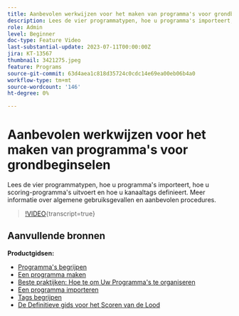 ```yaml
---
title: Aanbevolen werkwijzen voor het maken van programma's voor grondbeginselen
description: Lees de vier programmatypen, hoe u programma's importeert, hoe u scoring-programma's uitvoert en hoe u kanaaltags definieert. Meer informatie over algemene gebruiksgevallen en aanbevolen procedures.
role: Admin
level: Beginner
doc-type: Feature Video
last-substantial-update: 2023-07-11T00:00:00Z
jira: KT-13567
thumbnail: 3421275.jpeg
feature: Programs
source-git-commit: 63d4aea1c818d35724c0cdc14e69ea00eb06b4a0
workflow-type: tm+mt
source-wordcount: '146'
ht-degree: 0%

---
```



# Aanbevolen werkwijzen voor het maken van programma&#39;s voor grondbeginselen

Lees de vier programmatypen, hoe u programma&#39;s importeert, hoe u scoring-programma&#39;s uitvoert en hoe u kanaaltags definieert. Meer informatie over algemene gebruiksgevallen en aanbevolen procedures.

>[!VIDEO](https://video.tv.adobe.com/v/3421275/?learn=on){transcript=true}

## Aanvullende bronnen

**Productgidsen:**

* [Programma&#39;s begrijpen](https://experienceleague.adobe.com/docs/marketo/using/product-docs/core-marketo-concepts/programs/creating-programs/understanding-programs.html)
* [Een programma maken](https://experienceleague.adobe.com/docs/marketo/using/product-docs/core-marketo-concepts/programs/creating-programs/create-a-program.html)
* [Beste praktijken: Hoe te om Uw Programma&#39;s te organiseren](https://experienceleague.adobe.com/docs/marketo/using/product-docs/core-marketo-concepts/programs/working-with-programs/best-practice-how-to-organize-your-programs.html)
* [Een programma importeren](https://experienceleague.adobe.com/docs/marketo/using/product-docs/core-marketo-concepts/programs/working-with-programs/import-a-program.html)
* [Tags begrijpen](https://experienceleague.adobe.com/docs/marketo/using/product-docs/core-marketo-concepts/programs/working-with-programs/understanding-tags.html)
* [De Definitieve gids voor het Scoren van de Lood](https://business.adobe.com/resources/guides/lead-scoring.html)
